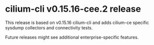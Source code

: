 # cilium-cli v0.15.16-cee.2 release

This release is based on v0.15.16 cilium-cli and adds cilium-ce specific sysdump collectors and connectivity tests.

Future releases might see additional enterprise-specific features.
